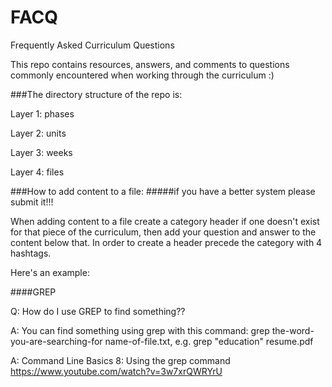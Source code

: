# FACQ
Frequently Asked Curriculum Questions

This repo contains resources, answers, and comments to questions
commonly encountered when working through the curriculum :)

###The directory structure of the repo is:

Layer 1: phases

Layer 2: units

Layer 3: weeks

Layer 4: files


###How to add content to a file:
#####if you have a better system please submit it!!! 

When adding content to a file create a category header if one doesn't exist for that piece of the curriculum, then add your question and answer to the content below that. In order to create a header precede the category with 4 hashtags.

Here's an example:

####GREP

Q: How do I use GREP to find something??

A: You can find something using grep with this command:  grep the-word-you-are-searching-for name-of-file.txt, e.g. grep "education" resume.pdf

A: Command Line Basics 8: Using the grep command https://www.youtube.com/watch?v=3w7xrQWRYrU

